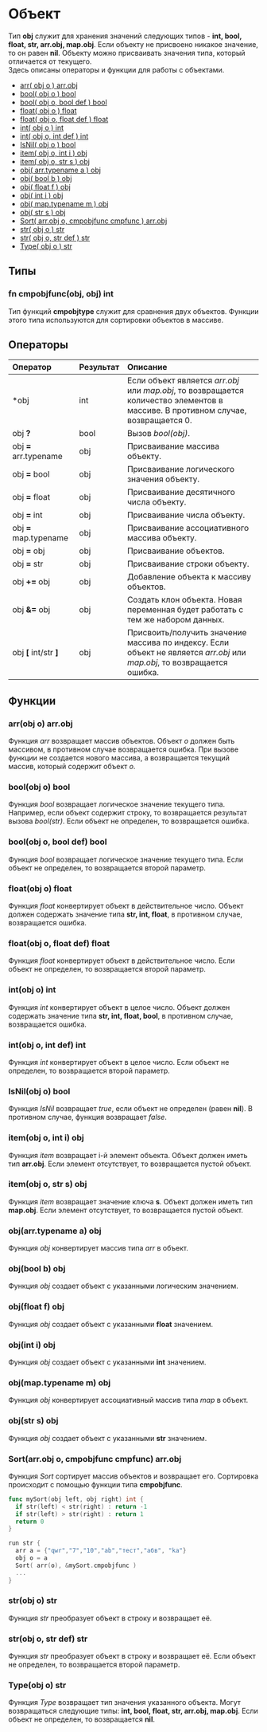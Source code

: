 # Объект

Тип **obj** служит для хранения значений следующих типов - **int, bool, float, str, arr.obj, map.obj**. Если объекту не присвоено никакое значение, то он равен **nil**. Объекту можно присваивать значения  типа, который отличается от текущего.  
Здесь описаны операторы и функции для работы с объектами.

* [arr\( obj o \) arr.obj](obj.md#arr-obj-o-arr-obj)
* [bool\( obj o \) bool](obj.md#bool-obj-o-bool)
* [bool\( obj o, bool def \) bool](obj.md#bool-obj-o-bool-def-bool)
* [float\( obj o \) float](obj.md#float-obj-o-float)
* [float\( obj o, float def \) float](obj.md#float-obj-o-float-def-float)
* [int\( obj o \) int](obj.md#int-obj-o-int)
* [int\( obj o, int def \) int](obj.md#int-obj-o-int-def-int)
* [IsNil\( obj o \) bool](obj.md#isnil-obj-o-bool)
* [item\( obj o, int i \) obj](obj.md#item-obj-o-int-i-obj)
* [item\( obj o, str s \) obj](obj.md#item-obj-o-str-s-obj)
* [obj\( arr.typename a \) obj](obj.md#obj-arr-typename-a-obj)
* [obj\( bool b \) obj](obj.md#obj-bool-b-obj)
* [obj\( float f \) obj](obj.md#obj-float-f-obj)
* [obj\( int i \) obj](obj.md#obj-int-i-obj)
* [obj\( map.typename m \) obj](obj.md#obj-map-typename-m-obj)
* [obj\( str s \) obj](obj.md#obj-str-s-obj)
* [Sort\( arr.obj o, cmpobjfunc cmpfunc \) arr.obj](obj.md#sort-arr-obj-o-cmpobjfunc-cmpfunc-arr-obj)
* [str\( obj o \) str](obj.md#str-obj-o-str)
* [str\( obj o, str def \) str](obj.md#str-obj-o-str-def-str)
* [Type\( obj o \) str](obj.md#type-obj-o-str)

## Типы

### fn cmpobjfunc(obj, obj) int

Тип функций **cmpobjtype** служит для сравнения двух объектов. Функции этого типа используются для сортировки объектов в массиве.

## Операторы

| Оператор | Результат | Описание |
| :--- | :--- | :--- |
| *obj | int | Если объект является _arr.obj_ или _map.obj_, то возвращается количество элементов в массиве. В противном случае, возвращается 0. |
| obj **?** | bool | Вызов *bool(obj)*. |
| obj **=** arr.typename | obj | Присваивание массива объекту. |
| obj **=** bool | obj | Присваивание логического значения объекту. |
| obj **=** float | obj | Присваивание десятичного числа объекту. |
| obj **=** int | obj | Присваивание числа объекту. |
| obj **=** map.typename | obj | Присваивание ассоциативного массива объекту. |
| obj **=** obj | obj | Присваивание объектов. |
| obj **=** str | obj | Присваивание строки объекту. |
| obj **+=** obj | obj | Добавление объекта к массиву объектов. |
| obj **&=** obj | obj | Создать клон объекта. Новая переменная будет работать с тем же набором данных. |
| obj **\[** int/str **\]** | obj | Присвоить/получить значение массива по индексу. Если объект не является _arr.obj_ или _map.obj_, то возвращается ошибка. |

## Функции

### arr\(obj o\) arr.obj

Функция _arr_ возвращает массив объектов. Объект _o_ должен быть массивом, в противном случае возвращается ошибка. При вызове функции не создается нового массива, а возвращается текущий массив, который содержит объект _o_.

### bool\(obj o\) bool

Функция _bool_ возвращает логическое значение текущего типа. Например, если объект содержит строку, то возвращается результат вызова _bool(str)_. Если объект не определен, то возвращается ошибка.

### bool\(obj o, bool def\) bool

Функция _bool_ возвращает логическое значение текущего типа. Если объект не определен, то возвращается второй параметр.

### float\(obj o\) float

Функция _float_ конвертирует объект в действительное число. Объект должен содержать значение типа **str, int, float**, в противном случае, возвращается ошибка.

### float\(obj o, float def\) float

Функция _float_ конвертирует объект в действительное число. Если объект не определен, то возвращается второй параметр.

### int\(obj o\) int

Функция _int_ конвертирует объект в целое число. Объект должен содержать значение типа **str, int, float, bool**, в противном случае, возвращается ошибка.

### int\(obj o, int def\) int

Функция _int_ конвертирует объект в целое число. Если объект не определен, то возвращается второй параметр.

### IsNil\(obj o\) bool

Функция _IsNil_ возвращает _true_, если объект не определен (равен **nil**). В противном случае, функция возвращает _false_.

### item\(obj o, int i\) obj

Функция _item_ возвращает i-й элемент объекта. Объект должен иметь тип **arr.obj**. Если элемент отсутствует, то возвращается пустой объект.

### item\(obj o, str s\) obj

Функция _item_ возвращает значение ключа **s**. Объект должен иметь тип **map.obj**. Если элемент отсутствует, то возвращается пустой объект.

### obj\(arr.typename a\) obj

Функция _obj_ конвертирует массив типа _arr_ в объект.

### obj\(bool b\) obj

Функция _obj_ создает объект с указанными логическим значением.

### obj\(float f\) obj

Функция _obj_ создает объект с указанными **float** значением.

### obj\(int i\) obj

Функция _obj_ создает объект с указанными **int** значением.

### obj\(map.typename m\) obj

Функция _obj_ конвертирует ассоциативный массив типа _map_ в объект.

### obj\(str s\) obj

Функция _obj_ создает объект с указанными **str** значением.

### Sort\(arr.obj o, cmpobjfunc cmpfunc\) arr.obj

Функция _Sort_ сортирует массив объектов и возвращает его. Сортировка происходит с помощью функции типа **cmpobjfunc**.

``` go
func mySort(obj left, obj right) int {
  if str(left) < str(right) : return -1
  if str(left) > str(right) : return 1
  return 0
}

run str {
  arr a = {"qwr","7","10","ab","тест","абв", "ka"}
  obj o = a
  Sort( arr(o), &mySort.cmpobjfunc )
  ...
}
```

### str\(obj o\) str

Функция _str_ преобразует объект в строку и возвращает её.

### str\(obj o, str def\) str

Функция _str_ преобразует объект в строку и возвращает её. Если объект не определен, то возвращается второй параметр.

### Type\(obj o\) str

Функция _Type_ возвращает тип значения указанного объекта. Могут возвращаться следующие типы: **int, bool, float, str, arr.obj, map.obj**. Если объект не определен, то возвращается **nil**.

